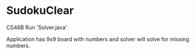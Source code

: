 # SudokuClear
CS46B
Run 'Solver.java'

Application has 9x9 board with numbers and solver will solve for missing numbers.
